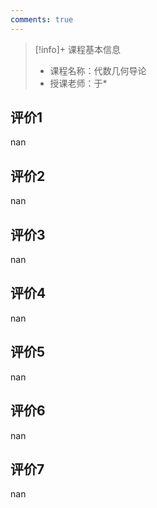 ```yaml
---
comments: true
---
```


>[!info]+ 课程基本信息
>
> - 课程名称：代数几何导论
> - 授课老师：于*

## 评价1

nan
## 评价2

nan
## 评价3

nan
## 评价4

nan
## 评价5

nan
## 评价6

nan
## 评价7

nan
